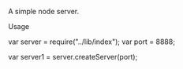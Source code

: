 A simple node server.

Usage

var server = require("../lib/index");
var port = 8888;

var server1 = server.createServer(port);


